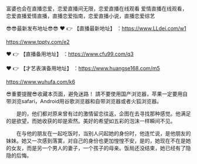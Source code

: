 富婆也会在直播恋爱，恋爱直播间无限，恋爱直播在线观看
爱情直播在线观看，恋爱直播爱情直播，直播恋爱指南，恋爱直播小说，直播恋爱综艺

😎😎最新发布地址😎😎
❤️ 👉 【直播最新地址】 ：https://www.LLdei.com/w1

https://www.tppty.com/e2

❤️ 👉 【直播备用地址】 ：https://www.cfu99.com/q3

❤️ 👉 【才艺表演备用地址】 ：https://www.huangse168.com/m5

https://www.wuhufa.com/k6

😎重要提醒😎收藏本页面，避免迷路！
請不要使用国产浏览器，苹果一定要用自带浏览safari，Android用谷歌浏览器和自带浏览器或者火狐浏览器。

　　是的，他们都对原来曾有过的激情留恋往返，企图在去寻找那种感觉。他满足的是欲望，而她收获的却是索然。美好的希望如五彩的泡沫一样瞬间不见。

　　在与他的朋友在一起吃饭时，当别人问起她的身份时，他连忙说，是他朋友的妹妹。她又一次感到落寞，对自己的身份也更加惶惶不安，是的，她现在不在是她的女友，而是另一个男人的妻子，一个孩子的母亲。饭局还没结束，她已经有了隐隐的后悔。
